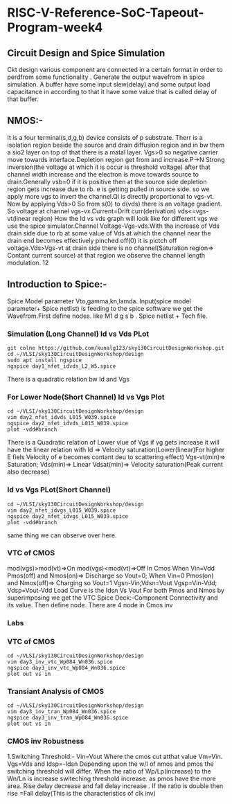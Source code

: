 # RISC-V-Reference-SoC-Tapeout-Program-week4
## Circuit Design and Spice Simulation
Ckt design various component are connected in a certain format in order to perdfrom some functionality .  Generate the output wavefrom in spice simulation. A buffer have some input slew(delay) and some output load capacitance in according to that it have some value that is called delay of that buffer.

## NMOS:- 
It is a four terminal(s,d,g,b) device consists of p substrate. Therr is a isolation region beside the source and drain diffusion region and in bw them a sio2 layer on top of that there is a matal layer. Vgs>0 so negative carrier move towards interface.Depletion region get from and increase.P->N Strong inversion(the voltage at which it is occur is threshold voltage) after that 
channel width increase and the electron is move towards source to drain.Generally vsb=0 if it is positive then at the source side depletion region gets increase due to rb. e is getting pulled in source side. so we apply more vgs to invert the channel.Qi is directly proportional to vgs-vt. Now by applying Vds>0 So from s(0) to d(vds) there is an voltage gradient. So voltage at channel vgs-vx.Current=Drift curr(derivation) vds<=vgs-vt(linear region) How the Id vs vds graph will look like for different vgs we use the spice simulator.Channel Voltage-Vgs-vds.With tha increase of Vds drain side due to rb at some value of Vds at which the channel near the drain end becomes effectively pinched off(0) it is pictch off voltage.Vds>Vgs-vt at drain side there is no channel(Saturation region=> Contant current source) at that region we observe the channel length modulation. 12

## Introduction to Spice:-
Spice Model parameter Vto,gamma,kn,lamda. 
Input(spice model parameter+ Spice netlist) is feeding to the spice software we get the Wavefrom.First define nodes. like M1 d g s b . Spice netlist + Tech file.
### Simulation (Long Channel) Id vs Vds PLot
```
git colne https://github.com/kunalg123/sky130CircuitDesignWorkshop.git
cd ~/VLSI/sky130CircuitDesignWorkshop/design
sudo apt install ngspice
ngspice day1_nfet_idvds_L2_W5.spice
```
There is a quadratic relation bw Id and Vgs
### For Lower Node(Short Channel) Id vs Vgs Plot
```
cd ~/VLSI/sky130CircuitDesignWorkshop/design
vim day2_nfet_idvds_L015_W039.spice
ngspice day2_nfet_idvds_L015_W039.spice
plot -vdd#branch
```
There is a Quadratic relation of Lower vlue of Vgs if vg gets increase it will have the linear relation with Id => Velocity saturation(Lower(linear)For higher E fiels Velocity of e becomes contant deu to scattering effect)
Vgs-vt(min)=> Saturation; Vds(min)=> Linear Vdsat(min)=> Velocity saturation(Peak current also decrease)
### Id vs Vgs PLot(Short Channel)
```
cd ~/VLSI/sky130CircuitDesignWorkshop/design
vim day2_nfet_idvgs_L015_W039.spice
ngspice day2_nfet_idvgs_L015_W039.spice
plot -vdd#branch
```
same thing we can observe over here.

### VTC of CMOS
mod(vgs)>mod(vt)=>On 
mod(vgs)<mod(vt)=>Off
In Cmos When Vin=Vdd Pmos(off) and Nmos(on)=> Discharge so Vout=0; When Vin=0 Pmos(on) and Nmos(off)=> Charging so Vout=1
Vgsn-Vin;Vdsn=Vout
Vgsp=Vin-Vdd; Vdsp=Vout-Vdd
Load Curve is the Idsn Vs Vout For both Pmos and Nmos by superimposing we get the VTC
Spice Deck:-Component Connectivity and its value. Then define node. There are 4 node in Cmos inv 
### Labs
### VTC of CMOS
```
cd ~/VLSI/sky130CircuitDesignWorkshop/design
vim day3_inv_vtc_Wp084_Wn036.spice
ngspice day3_inv_vtc_Wp084_Wn036.spice
plot out vs in
```
### Transiant Analysis of CMOS
```
cd ~/VLSI/sky130CircuitDesignWorkshop/design
vim day3_inv_tran_Wp084_Wn036.spice
ngspice day3_inv_tran_Wp084_Wn036.spice
plot out vs in
```
### CMOS inv Robustness
1.Switching Threshold:- Vin=Vout Where the cmos cut atthat value Vm=Vin. Vgs=Vds and Idsp=-Idsn Depending upon the w/l of nmos and pmos the switching threshold will differ. When the ratio of Wp/Lp(increase) to the Wn/Ln is increase switeching threshold increase. as pmos have the more area. Rise delay decrease and fall delay increase . If the ratio is double then rise =Fall delay(This is the characteristics of clk inv)








